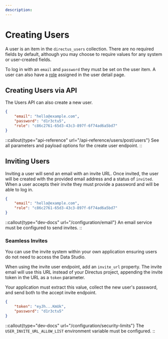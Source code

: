 ```yaml
---
description:
---
```


# Creating Users

A user is an item in the `directus_users` collection. There are no required fields by default, although you may choose to require values for any system or user-created fields.

<!-- TODO: IMAGE - user detail page -->

To log in with an `email` and `password` they must be set on the user item. A user can also have a [role](/auth/access-control) assigned in the user detail page.

## Creating Users via API

The Users API can also create a new user.

```json [POST /users]
{
	"email": "hello@example.com",
	"password": "d1r3ctu5",
	"role": "c86c2761-65d3-43c3-897f-6f74ad6a5bd7"
}
```

::callout{type="api-reference" url="/api-reference/users/post/users"}
See all parameters and payload options for the create user endpoint.
::

## Inviting Users

<!-- TODO: IMAGE - inviting users -->

Inviting a user will send an email with an invite URL. Once invited, the user will be created with the provided email address and a status of `invited`. When a user accepts their invite they must provide a password and will be able to log in.

```json [POST /users/invite]
{
	"email": "hello@example.com",
	"role": "c86c2761-65d3-43c3-897f-6f74ad6a5bd7"
}
```

::callout{type="dev-docs" url="/configuration/email"}
An email service must be configured to send invites.
::

### Seamless Invites

You can use the invite system within your own application ensuring users do not need to access the Data Studio.

When using the invite user endpoint, add an `invite_url` property. The invite email will use this URL instead of your Directus project, appending the invite token in the URL as a `token` parameter.

Your application must extract this value, collect the new user's password, and send both to the accept invite endpoint.

```json [POST /users/invite/accept]
{
	"token": "eyJh...KmUk",
	"password": "d1r3ctu5"
}
```

::callout{type="dev-docs" url="/configuration/security-limits"}
The `USER_INVITE_URL_ALLOW_LIST` environment variable must be configured.
::
